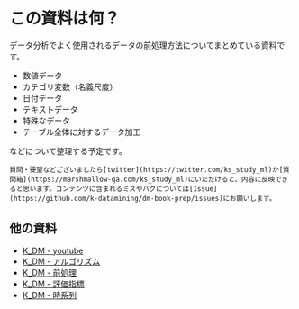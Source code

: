 # この資料は何？

データ分析でよく使用されるデータの前処理方法についてまとめている資料です。

- 数値データ
- カテゴリ変数（名義尺度）
- 日付データ
- テキストデータ
- 特殊なデータ
- テーブル全体に対するデータ加工

などについて整理する予定です。

```{note}
質問・要望などございましたら[twitter](https://twitter.com/ks_study_ml)か[質問箱](https://marshmallow-qa.com/ks_study_ml)にいただけると、内容に反映できると思います。コンテンツに含まれるミスやバグについては[Issue](https://github.com/k-datamining/dm-book-prep/issues)にお願いします。
```
## 他の資料

- [K_DM - youtube](https://www.youtube.com/channel/UCFy3VBvZBeE9bN0F2sxF8rg)
- [K_DM - アルゴリズム](https://k-datamining.github.io/dm-book/intro.html)
- [K_DM - 前処理](https://k-datamining.github.io/dm-book-prep/intro.html)
- [K_DM - 評価指標](https://k-datamining.github.io/dm-book-metrics/intro.html)
- [K_DM - 時系列](https://k-datamining.github.io/dm-ts/intro.html)
